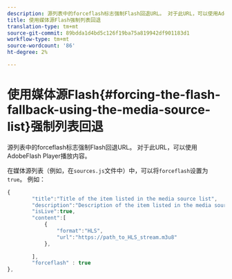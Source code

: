 ```yaml
---
description: 源列表中的forceflash标志强制Flash回退URL。 对于此URL，可以使用AdobeFlash Player播放内容。
title: 使用媒体源Flash强制列表回退
translation-type: tm+mt
source-git-commit: 89bdda1d4bd5c126f19ba75a819942df901183d1
workflow-type: tm+mt
source-wordcount: '86'
ht-degree: 2%

---
```



# 使用媒体源Flash{#forcing-the-flash-fallback-using-the-media-source-list}强制列表回退

源列表中的forceflash标志强制Flash回退URL。 对于此URL，可以使用AdobeFlash Player播放内容。

在媒体源列表（例如，在`sources.js`文件中）中，可以将`forceflash`设置为`true`。 例如：

```js
{ 
        "title":"Title of the item listed in the media source list",
        "description":"Description of the item listed in the media source list",
        "isLive":true,
        "content":[ 
            { 
                "format":"HLS",
                "url":"https://path_to_HLS_stream.m3u8"
            },
 
        ],
        "forceflash" : true
},
```

